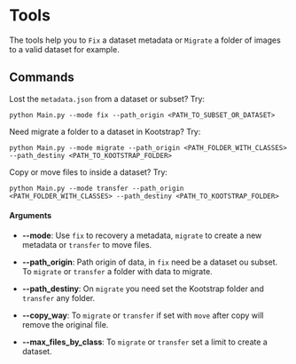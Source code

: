 # Tools

The tools help you to `Fix` a dataset metadata or `Migrate` a folder of images to a valid dataset for example.

## Commands 

Lost the `metadata.json` from a dataset or subset? Try:
    
    python Main.py --mode fix --path_origin <PATH_TO_SUBSET_OR_DATASET> 
    
    
Need migrate a folder to a dataset in Kootstrap? Try:

    python Main.py --mode migrate --path_origin <PATH_FOLDER_WITH_CLASSES> --path_destiny <PATH_TO_KOOTSTRAP_FOLDER> 
    
Copy or move files to inside a dataset? Try:
    
    python Main.py --mode transfer --path_origin <PATH_FOLDER_WITH_CLASSES> --path_destiny <PATH_TO_KOOTSTRAP_FOLDER> 
    
#### Arguments

* **--mode**: Use `fix` to recovery a metadata, `migrate` to create a new metadata or `transfer` to move files.

* **--path_origin**: Path origin of data, in `fix` need be a dataset ou subset. To `migrate` or `transfer` a folder with data to migrate.

* **--path_destiny**: On `migrate` you need set the Kootstrap folder and `transfer` any folder.

* **--copy_way**: To `migrate` or `transfer` if set with `move` after copy will remove the original file.

* **--max_files_by_class**: To `migrate` or `transfer` set a limit to create a dataset.
